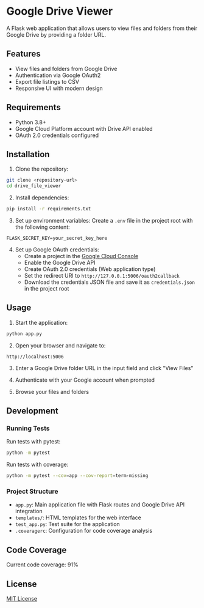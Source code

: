 # Google Drive Viewer

A Flask web application that allows users to view files and folders from their Google Drive by providing a folder URL.

## Features

- View files and folders from Google Drive
- Authentication via Google OAuth2
- Export file listings to CSV
- Responsive UI with modern design

## Requirements

- Python 3.8+
- Google Cloud Platform account with Drive API enabled
- OAuth 2.0 credentials configured

## Installation

1. Clone the repository:
```bash
git clone <repository-url>
cd drive_file_viewer
```

2. Install dependencies:
```bash
pip install -r requirements.txt
```

3. Set up environment variables:
Create a `.env` file in the project root with the following content:
```
FLASK_SECRET_KEY=your_secret_key_here
```

4. Set up Google OAuth credentials:
   - Create a project in the [Google Cloud Console](https://console.cloud.google.com/)
   - Enable the Google Drive API
   - Create OAuth 2.0 credentials (Web application type)
   - Set the redirect URI to `http://127.0.0.1:5006/oauth2callback`
   - Download the credentials JSON file and save it as `credentials.json` in the project root

## Usage

1. Start the application:
```bash
python app.py
```

2. Open your browser and navigate to:
```
http://localhost:5006
```

3. Enter a Google Drive folder URL in the input field and click "View Files"

4. Authenticate with your Google account when prompted

5. Browse your files and folders

## Development

### Running Tests

Run tests with pytest:
```bash
python -m pytest
```

Run tests with coverage:
```bash
python -m pytest --cov=app --cov-report=term-missing
```

### Project Structure

- `app.py`: Main application file with Flask routes and Google Drive API integration
- `templates/`: HTML templates for the web interface
- `test_app.py`: Test suite for the application
- `.coveragerc`: Configuration for code coverage analysis

## Code Coverage

Current code coverage: 91%

## License

[MIT License](LICENSE)
